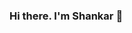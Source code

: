 ### Hi there. I'm Shankar 👋

<!--
**kumarshankar/kumarshankar** is a ✨ _special_ ✨ repository because its `README.md` (this file) appears on your GitHub profile.

Here are some ideas to get you started:
- ⚡ I love math, programming, data science, and astronomy
- 🔭 I’m currently working in Data Science Team at a Research and Advisory firm 
- 🌱 I’m currently learning Reinforcement Learning and ML ops
- 🌱 I’m addicted to learning and growing every day
- 📫 How to reach me: ...
      LinkedIn: www.linkedin.com/in/kumarshankar92/
      Mail: kumarshankar.1992@gmail.com
